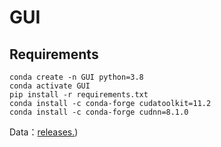 # GUI

## Requirements
```
conda create -n GUI python=3.8
conda activate GUI
pip install -r requirements.txt
conda install -c conda-forge cudatoolkit=11.2
conda install -c conda-forge cudnn=8.1.0
```
Data：[releases.](https://github.com/AMT-J/GUI/releases/tag/V1.0))
